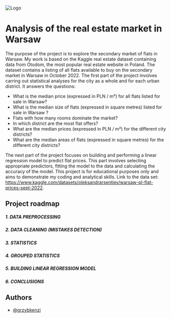 
![Logo](https://mir-s3-cdn-cf.behance.net/project_modules/fs/1114e213546737.5627516801a6d.jpg)

# Analysis of the real estate market in Warsaw 
The purpose of the project is to explore the secondary market of flats in Warsaw. My work is based on the Kaggle real estate dataset containing data from Otodom, the most popular real estate website in Poland. The dataset contains a listing of all flats available to buy on the secondary market in Warsaw in October 2022. The first part of the project involves carring out statistical analyses for the city as a whole and for each urban district.
It answers the questions:
- What is the median price (expressed in PLN / m²) for all flats listed for sale in Warsaw? 
- What is the median size of flats (expressed in square metres) listed for sale in Warsaw ?
- Flats with how many rooms dominate the market?
- In which district are the most flat offers?
- What are the median prices (expressed in PLN / m²) for the different city districts?
- What are the median areas of flats (expressed in square metres) for the different city districts?

The next part of the project focuses on building and performing a linear regression model to predict flat prices. This part involves selecting appropriate predictors, fitting the model to the data and calculating the accuracy of the model. This project is for educational purposes only and aims to demonstrate my coding and analytical skills.
Link to the data set: https://www.kaggle.com/datasets/oleksandrarsentiev/warsaw-pl-flat-prices-sept-2022.



## Project roadmap
##### 1. DATA PREPROCESSING
##### 2. DATA CLEANING (MISTAKES DETECTION) 
##### 3. STATISTICS
##### 4. GROUPED STATISTICS
##### 5. BUILDING LINEAR REGRESSION MODEL
##### 6. CONCLUSIONS

## Authors

- [@grzybkenzi](https://github.com/grzybkenzi)


